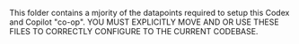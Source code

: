 This folder contains a mjority of the datapoints required to setup this Codex and Copilot "co-op".
YOU MUST EXPLICITLY MOVE AND OR USE THESE FILES TO CORRECTLY CONFIGURE TO THE CURRENT CODEBASE.
